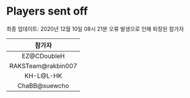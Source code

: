 # Players sent off
최종 업데이트: 2020년 12월 10일 08시 21분
오류 발생으로 인해 퇴장된 참가자




| 참가자 |
|:---:|
| EZ@CDoubleH |
| RAKSTeam@rakbin007 |
| KH-L@L-HK |
| ChaBB@suewcho |